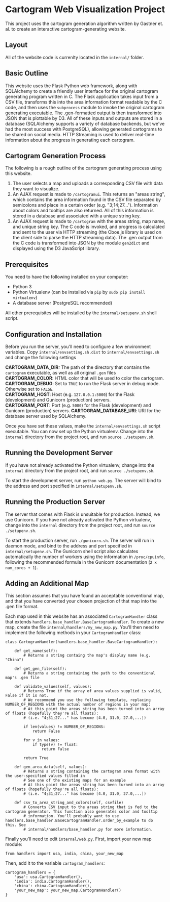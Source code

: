 # Cartogram Web Visualization Project

This project uses the cartogram generation algorithm written by Gastner et. al. to create an interactive cartogram-generating website.

## Layout

All of the website code is currenlty located in the `internal/` folder. 

## Basic Outline

This website uses the Flask Python web framework, along with SQLAlchemy to create a friendly user interface for the original cartogram generating program written in C. The Flask application takes input from a CSV file, transforms this into the area information format readable by the C code, and then uses the `subprocess` module to invoke the original cartogram generating executable. The .gen-formatted output is then transformed into JSON that is plottable by D3. All of these inputs and outputs are stored in a database (SQLAlchemy supports a variety of database backends, but we've had the most success with PostgreSQL), allowing generated cartograms to be shared on social media. HTTP Streaming is used to deliver real-time information about the progress in generating each cartogram.

## Cartogram Generation Process

The following is a rough outline of the cartogram generating process using this website.

1. The user selects a map and uploads a corresponding CSV file with data they want to visualize.
2. An AJAX request is made to `/cartogramui`. This returns an "areas string", which contains the area information found in the CSV file separated by semicolons and place in a certain order (e.g. "3;14;27..."). Information about colors and tooltips are also returned. All of this information is stored in a database and associated with a unique string key.
3. An AJAX request is made to `/cartogram` with the areas string, map name, and unique string key. The C code is invoked, and progress is calculated and sent to the user via HTTP streaming (the Oboe.js library is used on the client side to parse the HTTP streaming data). The .gen output from the C code is transformed into JSON by the module `gen2dict` and displayed using the D3 JavaScript library.

## Prerequisites

You need to have the following installed on your computer:

* Python 3
* Python Virtualenv (can be installed via `pip` by `sudo pip install virtualenv`)
* A database server (PostgreSQL recommended)

All other prerequisites will be installed by the `internal/setupenv.sh` shell script.

## Configuration and Installation

Before you run the server, you'll need to configure a few environment variables. Copy `internal/envsetting.sh.dist` to `internal/envsettings.sh` and change the following settings

**CARTOGRAM\_DATA\_DIR:** The path of the directory that contains the `cartogram` executable, as well as all original `.gen` files<br/>
**CARTOGRAM_COLOR**: HTML color that will be used to color the cartogram.<br/>
**CARTOGRAM_DEBUG**: Set to `TRUE` to run the Flask server in debug mode. Otherwise set to `FALSE`.<br/>
**CARTOGRAM_HOST**: Host (e.g. `127.0.0.1:5000`) for the Flask (development) and Gunicorn (production) servers.<br/>
**CARTOGRAM_PORT**: Port (e.g. `5000`) for the Flask (development) and Gunicorn (production) servers.
**CARTOGRAM_DATABASE_URI**: URI for the database server used by SQLAlchemy.

Once you have set these values, make the `internal/envsettings.sh` script executable. You can now set up the Python virtualenv. Change into the `internal` directory from the project root, and run `source ./setupenv.sh`.

## Running the Development Server

If you have not already activated the Python virtualenv, change into the `internal` directory from the project root, and run `source ./setupenv.sh`.

To start the development server, run `python web.py`. The server will bind to the address and port specified in `internal/setupenv.sh`.

## Running the Production Server

The server that comes with Flask is unsuitable for production. Instead, we use Gunicorn. If you have not already activated the Python virtualenv, change into the `internal` directory from the project root, and run `source ./setupenv.sh`.

To start the production server, run `./gunicorn.sh`. The server will run in daemon mode, and bind to the address and port specified in `internal/setupenv.sh`. The Gunicorn shell script also calculates automatically the number of workers using the information in `/proc/cpuinfo`, following the recommended formula in the Gunicorn documentation (`2 x num_cores + 1`).

## Adding an Additional Map

This section assumes that you have found an acceptable conventional map, and that you have converted your chosen projection of that map into the .gen file format.

Each map used in this website has an associated `CartogramHandler` class that extends `handlers.base_handler.BaseCartogramHandler`. To create a new map, create the file `internal/handlers/my_new_map.py`. You'll then need to implement the following methods in your `CartogramHandler` class:

    class CartogramHandler(handlers.base_handler.BaseCartogramHandler):

        def get_name(self):
            # Returns a string containg the map's display name (e.g. "China")

        def get_gen_file(self):
            # Returns a string containing the path to the conventional map's .gen file
        
        def validate_values(self, values):
            # Returns True if the array of area values supplied is valid, False if it is not.
            # We recommend you use the following template, replacing NUMBER_OF_REGIONS with the actual number of regions in your map:
            # At this point the areas string has been turned into an array of floats (hopefully they're all floats):
            # (i.e. "4;31;27..." has become [4.0, 31.0, 27.0,...])

            if len(values) != NUMBER_OF_REGIONS:
                return False
            
            for v in values:
                if type(v) != float:
                    return False

            return True
        
        def gen_area_data(self, values):
            # Returns a string containing the cartogram area format with the user-specified values filled in
            # See one of the existing maps for an example
            # At this point the areas string has been turned into an array of floats (hopefully they're all floats):
            # (i.e. "4;31;27..." has become [4.0, 31.0, 27.0,...])

        def csv_to_area_string_and_colors(self, csvfile)
            # Converts CSV input to the areas string that is fed to the cartogram generator. This function also generates color and tooltip
            # information. You'll probably want to use handlers.base_handler.BaseCartogramHandler.order_by_example to do this. See
            # internal/handlers/base_handler.py for more information.

Finally you'll need to edit `internal/web.py`. First, import your new map module:

    from handlers import usa, india, china, your_new_map

Then, add it to the variable `cartogram_handlers`:

    cartogram_handlers = {
        'usa': usa.CartogramHandler(),
        'india': india.CartogramHandler(),
        'china': china.CartogramHandler(),
        'your_new_map': your_new_map.CartogramHandler()
    }



